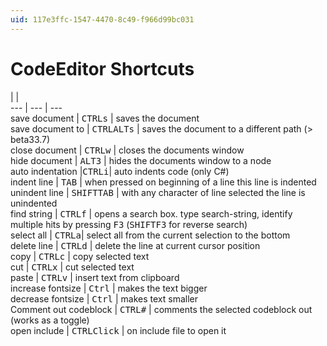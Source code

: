 ```yaml
---
uid: 117e3ffc-1547-4470-8c49-f966d99bc031
---
```


# CodeEditor Shortcuts
   |   |   
--- | --- | ---  
save document | <span class="keyseq"><kbd>CTRL</kbd><kbd>s</kbd></span> | saves the document  
save document to | <span class="keyseq"><kbd>CTRL</kbd><kbd>ALT</kbd><kbd>s</kbd></span> | saves the document to a different path (> beta33.7)  
close document | <span class="keyseq"><kbd>CTRL</kbd><kbd>w</kbd></span> | closes the documents window  
hide document | <span class="keyseq"><kbd>ALT</kbd><kbd>3</kbd></span> | hides the documents window to a node   
auto indentation  |<span class="keyseq"><kbd>CTRL</kbd><kbd>i</kbd></span>| auto indents code (only C#)  
indent line | <span class="keyseq"><kbd>TAB</kbd></span> | when pressed on beginning of a line this line is indented  
unindent line | <span class="keyseq"><kbd>SHIFT</kbd><kbd>TAB</kbd></span> | with any character of line selected the line is unindented  
find string | <span class="keyseq"><kbd>CTRL</kbd><kbd>f</kbd></span> | opens a search box. type search-string, identify multiple hits by pressing <span class="keyseq"><kbd>F3</kbd></span> (<span class="keyseq"><kbd>SHIFT</kbd><kbd>F3</kbd></span> for reverse search)  
select all | <span class="keyseq"><kbd>CTRL</kbd><kbd>a</kbd></span>| select all from the current selection to the bottom  
delete line | <span class="keyseq"><kbd>CTRL</kbd><kbd>d</kbd></span> | delete the line at current cursor position  
copy | <span class="keyseq"><kbd>CTRL</kbd><kbd>c</kbd></span> | copy selected text  
cut | <span class="keyseq"><kbd>CTRL</kbd><kbd>x</kbd></span> | cut selected text  
paste | <span class="keyseq"><kbd>CTRL</kbd><kbd>v</kbd></span> | insert text from clipboard  
increase fontsize    | <span class="keyseq"><kbd>Ctrl</kbd></span><span class="keyseq"></span> 	| makes the text bigger  
decrease fontsize   | <span class="keyseq"><kbd>Ctrl</kbd></span><span class="keyseq"></span> | makes text smaller  
Comment out codeblock    | <span class="keyseq"><kbd>CTRL</kbd><kbd>#</kbd></span> 	| comments the selected codeblock out (works as a toggle)  
open include | <span class="keyseq"><kbd>CTRL</kbd><kbd>Click</kbd></span> | on include file to open it  





